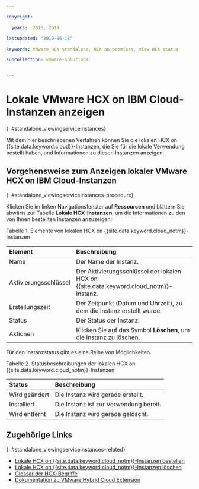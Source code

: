 ```yaml
---

copyright:

  years:  2016, 2019

lastupdated: "2019-06-18"

keywords: VMware HCX standalone, HCX on-premises, view HCX status

subcollection: vmware-solutions


---
```


# Lokale VMware HCX on IBM Cloud-Instanzen anzeigen
{: #standalone_viewingserviceinstances}

Mit dem hier beschriebenen Verfahren können Sie die lokalen HCX on {{site.data.keyword.cloud}}-Instanzen, die Sie für die lokale Verwendung bestellt haben, und Informationen zu diesen Instanzen anzeigen.

## Vorgehensweise zum Anzeigen lokaler VMware HCX on IBM Cloud-Instanzen
{: #standalone_viewingserviceinstances-procedure}

Klicken Sie im linken Navigationsfenster auf **Ressourcen** und blättern Sie abwärts zur Tabelle **Lokale HCX-Instanzen**, um die Informationen zu den von Ihnen bestellten Instanzen anzuzeigen:

Tabelle 1. Elemente von lokalen HCX on {{site.data.keyword.cloud_notm}}-Instanzen

| Element        | Beschreibung       |  
|:------------- |:------------- |
| Name | Der Name der Instanz. |
| Aktivierungsschlüssel | Der Aktivierungsschlüssel der lokalen HCX on {{site.data.keyword.cloud_notm}}-Instanz. |  
| Erstellungszeit | Der Zeitpunkt (Datum und Uhrzeit), zu dem die Instanz erstellt wurde. |
| Status | Der Status der Instanz. |  
| Aktionen | Klicken Sie auf das Symbol **Löschen**, um die Instanz zu löschen. |

Für den Instanzstatus gibt es eine Reihe von Möglichkeiten.

Tabelle 2. Statusbeschreibungen der lokalen HCX on {{site.data.keyword.cloud_notm}}-Instanzen

| Status        | Beschreibung       |
|:------------- |:------------- |
| Wird geändert | Die Instanz wird gerade erstellt. |
| Installiert | Die Instanz ist zur Verwendung bereit. |
| Wird entfernt | Die Instanz wird gerade gelöscht. |

## Zugehörige Links
{: #standalone_viewingserviceinstances-related}

* [Lokale HCX on {{site.data.keyword.cloud_notm}}-Instanzen bestellen](/docs/services/vmwaresolutions/services?topic=vmware-solutions-standalone_orderingserviceinstances)
* [Lokale HCX on {{site.data.keyword.cloud_notm}}-Instanzen löschen](/docs/services/vmwaresolutions/services?topic=vmware-solutions-standalone_deletingserviceinstances)
* [Glossar der HCX-Begriffe](/docs/services/vmwaresolutions/services?topic=vmware-solutions-hcx_glossary)
* [Dokumentation zu VMware Hybrid Cloud Extension](https://cloud.vmware.com/vmware-hcx/resources)
